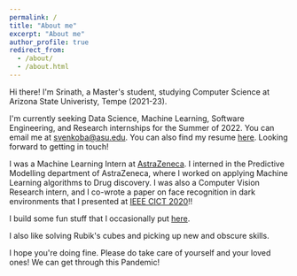 ```yaml
---
permalink: /
title: "About me"
excerpt: "About me"
author_profile: true
redirect_from: 
  - /about/
  - /about.html
---
```


Hi there!
I'm Srinath, a Master's student, studying Computer Science at Arizona State Univeristy, Tempe (2021-23).

I'm currently seeking Data Science, Machine Learning, Software Engineering, and Research internships for the Summer of 2022. You can email me at svenkoba@asu.edu. You can also find my resume [here](https://srinathvrao.github.io/resume/). Looking forward to getting in touch!

I was a Machine Learning Intern at [AstraZeneca](https://www.linkedin.com/company/astrazeneca/). I interned in the Predictive Modelling department of AstraZeneca, where I worked on applying Machine Learning algorithms to Drug discovery. I was also a Computer Vision Research intern, and I co-wrote a paper on face recognition in dark environments that I presented at [IEEE CICT 2020](https://ieeexplore.ieee.org/document/9312106)!!

I build some fun stuff that I occasionally put [here](https://srinathvrao.github.io/year-archive/).

I also like solving Rubik's cubes and picking up new and obscure skills.


I hope you're doing fine. Please do take care of yourself and your loved ones! We can get through this Pandemic!
